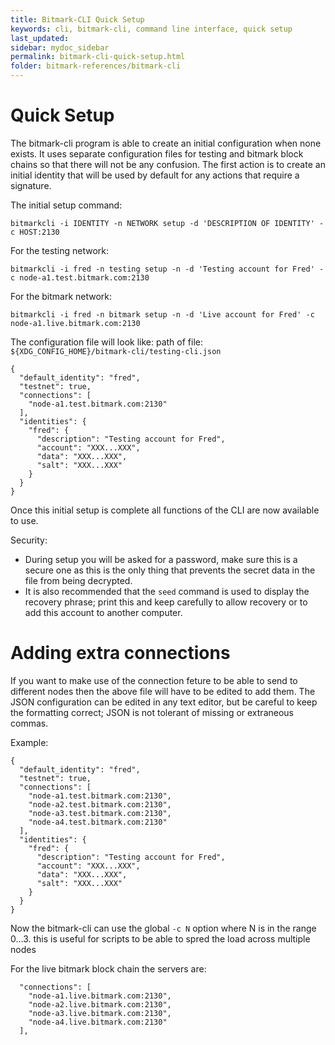 ```yaml
---
title: Bitmark-CLI Quick Setup
keywords: cli, bitmark-cli, command line interface, quick setup
last_updated: 
sidebar: mydoc_sidebar
permalink: bitmark-cli-quick-setup.html
folder: bitmark-references/bitmark-cli
---
```


# Quick Setup

The bitmark-cli program is able to create an initial configuration
when none exists.  It uses separate configuration files for testing
and bitmark block chains so that there will not be any confusion.  The
first action is to create an initial identity that will be used by
default for any actions that require a signature.

The initial setup command:

~~~
bitmarkcli -i IDENTITY -n NETWORK setup -d 'DESCRIPTION OF IDENTITY' -c HOST:2130
~~~

For the testing network:

~~~
bitmarkcli -i fred -n testing setup -n -d 'Testing account for Fred' -c node-a1.test.bitmark.com:2130
~~~


For the bitmark network:

~~~
bitmarkcli -i fred -n bitmark setup -n -d 'Live account for Fred' -c node-a1.live.bitmark.com:2130
~~~


The configuration file will look like:
path of file: `${XDG_CONFIG_HOME}/bitmark-cli/testing-cli.json`


~~~
{
  "default_identity": "fred",
  "testnet": true,
  "connections": [
    "node-a1.test.bitmark.com:2130"
  ],
  "identities": {
    "fred": {
      "description": "Testing account for Fred",
      "account": "XXX...XXX",
      "data": "XXX...XXX",
      "salt": "XXX...XXX"
    }
  }
}
~~~

Once this initial setup is complete all functions of the CLI are now available to use.

Security:
* During setup you will be asked for a password, make sure this is a
  secure one as this is the only thing that prevents the secret data
  in the file from being decrypted.
* It is also recommended that the `seed` command is used to display
  the recovery phrase; print this and keep carefully to allow recovery
  or to add this account to another computer.


# Adding extra connections

If you want to make use of the connection feture to be able to send to
different nodes then the above file will have to be edited to add
them. The JSON configuration can be edited in any text editor, but be
careful to keep the formatting correct; JSON is not tolerant of
missing or extraneous commas.


Example:

~~~
{
  "default_identity": "fred",
  "testnet": true,
  "connections": [
    "node-a1.test.bitmark.com:2130",
    "node-a2.test.bitmark.com:2130",
    "node-a3.test.bitmark.com:2130",
    "node-a4.test.bitmark.com:2130"
  ],
  "identities": {
    "fred": {
      "description": "Testing account for Fred",
      "account": "XXX...XXX",
      "data": "XXX...XXX",
      "salt": "XXX...XXX"
    }
  }
}
~~~

Now the bitmark-cli can use the global `-c N` option where N is in the range 0…3.
this is useful for scripts to be able to spred the load across multiple nodes

For the live bitmark block chain the servers are:

~~~
  "connections": [
    "node-a1.live.bitmark.com:2130",
    "node-a2.live.bitmark.com:2130",
    "node-a3.live.bitmark.com:2130",
    "node-a4.live.bitmark.com:2130"
  ],
~~~
